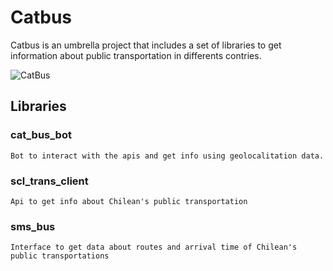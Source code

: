 # Catbus
Catbus is an umbrella project that includes a set of libraries to get information about public transportation in differents contries.

![CatBus](https://media.giphy.com/media/KEVODnr6kaJws/giphy.gif)

## Libraries
### cat_bus_bot
    Bot to interact with the apis and get info using geolocalitation data.
### scl_trans_client
    Api to get info about Chilean's public transportation
### sms_bus
    Interface to get data about routes and arrival time of Chilean's public transportations